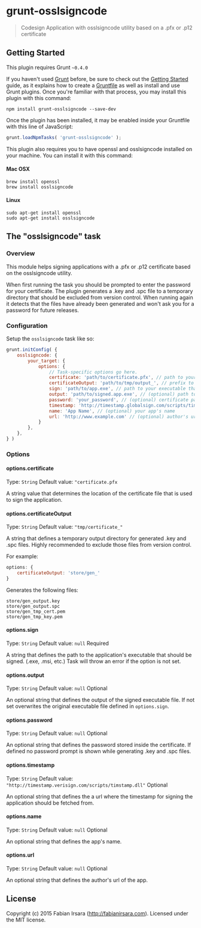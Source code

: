 # grunt-osslsigncode

> Codesign Application with osslsigncode utility based on a .pfx or .p12 certificate




## Getting Started
This plugin requires Grunt `~0.4.0`

If you haven't used [Grunt](http://gruntjs.com/) before, be sure to check out the [Getting Started](http://gruntjs.com/getting-started) guide, as it explains how to create a [Gruntfile](http://gruntjs.com/sample-gruntfile) as well as install and use Grunt plugins. Once you're familiar with that process, you may install this plugin with this command:

```shell
npm install grunt-osslsigncode --save-dev
```

Once the plugin has been installed, it may be enabled inside your Gruntfile with this line of JavaScript:

```js
grunt.loadNpmTasks( 'grunt-osslsigncode' );
```

This plugin also requires you to have openssl and osslsigncode installed on your machine. You can install it with this command:

#### Mac OSX

```shell
brew install openssl
brew install osslsigncode
```

#### Linux

```shell
sudo apt-get install openssl
sudo apt-get install osslsigncode
```

## The "osslsigncode" task

### Overview
This module helps signing applications with a .pfx or .p12 certificate based on the osslsigncode utility.

When first running the task you should be prompted to enter the password for your certificate.
The plugin generates a .key and .spc file to a temporary directory that should be excluded from version control.
When running again it detects that the files have already been generated and won't ask you for a password for future releases.

### Configuration
Setup the `osslsigncode` task like so:


```js
grunt.initConfig( {
	osslsigncode: {
		your_target: {
			options: {
				// Task-specific options go here.
				certificate: 'path/to/certificate.pfx', // path to your .pfx or .p12 certificate
				certificateOutput: 'path/to/tmp/output_', // prefix to a temporary output directory for generated certificates
				sign: 'path/to/app.exe', // path to your executable that should be signed
				output: 'path/to/signed.app.exe', // (optional) path to your signed exe
				password: 'your_password', // (optional) certificate password
				timestamp: 'http://timestamp.globalsign.com/scripts/timestamp.dll', // (optional) url where timestamp should be fetched from
				name: 'App Name', // (optional) your app's name
				url: 'http://www.example.com' // (optional) author's url of app
			}
		},
	},
} )
```

### Options

#### options.certificate
Type: `String`
Default value: `"certificate.pfx`

A string value that determines the location of the certificate file that is used to sign the application.

#### options.certificateOutput
Type: `String`
Default value: `"tmp/certificate_"`

A string that defines a temporary output directory for generated .key and .spc files. Highly recommended to exclude those files from version control.

For example:

```js
options: {
	certificateOutput: 'store/gen_'
}
```

Generates the following files:

```
store/gen_output.key
store/gen_output.spc
store/gen_tmp_cert.pem
store/gen_tmp_key.pem
```

#### options.sign
Type: `String`
Default value: `null`
Required

A string that defines the path to the application's executable that should be signed. (.exe, .msi, etc.)
Task will throw an error if the option is not set.

#### options.output
Type: `String`
Default value: `null`
Optional

An optional string that defines the output of the signed executable file. If not set overwrites the original executable file defined in `options.sign`.

#### options.password
Type: `String`
Default value: `null`
Optional

An optional string that defines the password stored inside the certificate. If defined no password prompt is shown while generating .key and .spc files.

#### options.timestamp
Type: `String`
Default value: `"http://timestamp.verisign.com/scripts/timstamp.dll"`
Optional

An optional string that defines the a url where the timestamp for signing the application should be fetched from.

#### options.name
Type: `String`
Default value: `null`
Optional

An optional string that defines the app's name.

#### options.url
Type: `String`
Default value: `null`
Optional

An optional string that defines the author's url of the app.

## License
Copyright (c) 2015 Fabian Irsara (<a href="http://fabianirsara.com">http://fabianirsara.com</a>). Licensed under the MIT license.